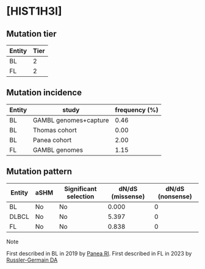 # [HIST1H3I]

## Mutation tier

|Entity|Tier|
|------|----|
|BL    |2   |
|FL    |2   |

## Mutation incidence

|Entity|study                |frequency (%)|
|------|---------------------|-------------|
|BL    |GAMBL genomes+capture|0.46         |
|BL    |Thomas cohort        |0.00         |
|BL    |Panea cohort         |2.00         |
|FL    |GAMBL genomes        |1.15         |

## Mutation pattern

|Entity|aSHM|Significant selection|dN/dS (missense)|dN/dS (nonsense)|
|------|----|---------------------|----------------|----------------|
|BL    |No  |No                   |0.000           |0               |
|DLBCL |No  |No                   |5.397           |0               |
|FL    |No  |No                   |0.838           |0               |


> [!NOTE]
> First described in BL in 2019 by [Panea RI](https://pubmed.ncbi.nlm.nih.gov/31558468). First described in FL in 2023 by [Russler-Germain DA](https://pubmed.ncbi.nlm.nih.gov/37493986)